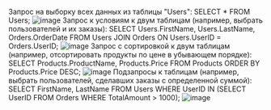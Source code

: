 Запрос на выборку всех данных из таблицы "Users":
SELECT * FROM Users;
![image](https://github.com/drtwej/sql1/assets/144841894/e0cf5989-09b1-492c-899c-67011b8327e7)
Запрос к условиям к двум таблицам (например, выбрать пользователей и их заказы):
SELECT Users.FirstName, Users.LastName, Orders.OrderDate
FROM Users
JOIN Orders ON Users.UserID = Orders.UserID;
![image](https://github.com/drtwej/sql1/assets/144841894/1b11db15-0431-488a-9219-f9c2d37bb5bb)
Запрос с сортировкой к двум таблицам (например, отсортировать продукты по цене в убывающем порядке):
SELECT Products.ProductName, Products.Price
FROM Products
ORDER BY Products.Price DESC;
![image](https://github.com/drtwej/sql1/assets/144841894/c537c3bc-e608-4a7a-bbc7-090ee7d72bc8)
Подзапросы к таблицам (например, выбрать пользователей, сделавших заказы с определенной суммой):
SELECT FirstName, LastName
FROM Users
WHERE UserID IN (SELECT UserID FROM Orders WHERE TotalAmount > 1000);
![image](https://github.com/drtwej/sql1/assets/144841894/dba780bd-3162-482a-978b-5923f3ee08b1)
